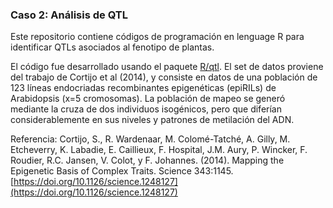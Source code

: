 ### Caso 2: Análisis de QTL

Este repositorio contiene códigos de programación en lenguage R para identificar QTLs asociados al fenotipo de plantas.

El código fue desarrollado usando el paquete [R/qtl](https://cran.r-project.org/package=qtl). El set de datos proviene del trabajo de Cortijo et al (2014), y consiste en datos de una población de 123 líneas endocriadas recombinantes epigenéticas (epiRILs) de Arabidopsis (x=5 cromosomas). La población de mapeo se generó mediante la cruza de dos individuos isogénicos, pero que diferían considerablemente en sus niveles y patrones de metilación del ADN.

Referencia: Cortijo, S., R. Wardenaar, M. Colomé-Tatché, A. Gilly, M. Etcheverry, K. Labadie, E. Caillieux, F. Hospital, J.M. Aury, P. Wincker, F. Roudier, R.C. Jansen, V. Colot, y F. Johannes. (2014). Mapping the Epigenetic Basis of Complex Traits. Science 343:1145. [https://doi.org/10.1126/science.1248127](https://doi.org/10.1126/science.1248127)
